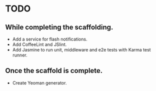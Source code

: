 # TODO

## While completing the scaffolding.
- Add a service for flash notifications.
- Add CoffeeLint and JSlint.
- Add Jasmine to run unit, middleware and e2e tests with Karma test runner.

## Once the scaffold is complete.
- Create Yeoman generator.
